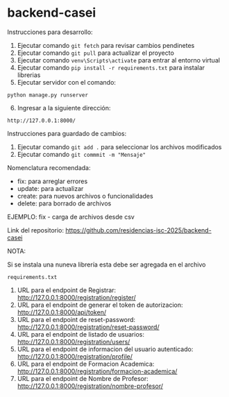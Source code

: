 # backend-casei

Instrucciones para desarrollo:

1. Ejecutar comando `git fetch` para revisar cambios pendinetes
2. Ejecutar comando `git pull` para actualizar el proyecto
3. Ejecutar comando `venv\Scripts\activate` para entrar al entorno virtual
4. Ejecutar comando `pip install -r requirements.txt` para instalar librerias
5. Ejecutar servidor con el comando:
```
python manage.py runserver
```

6. Ingresar a la siguiente dirección:
```
http://127.0.0.1:8000/
```

Instrucciones para guardado de cambios:

1. Ejecutar comando ``git add .`` para seleccionar los archivos modificados
2. Ejecutar comando ``git commmit -m "Mensaje"``

Nomenclatura recomendada:

- fix: para arreglar errores
- update: para actualizar
- create: para nuevos archivos o funcionalidades
- delete: para borrado de archivos

EJEMPLO: fix - carga de archivos desde csv

Link del repositorio: https://github.com/residencias-isc-2025/backend-casei

NOTA:

Si se instala una nuneva librería esta debe ser agregada en el archivo
```
requirements.txt
```

1. URL para el endpoint de Registrar: http://127.0.0.1:8000/registration/register/
2. URL para el endpoint de generar el token de autorizacion: http://127.0.0.1:8000/api/token/
3. URL para el endpoint de reset-password: http://127.0.0.1:8000/registration/reset-password/
4. URL para el endpoint de listado de usuarios: http://127.0.0.1:8000/registration/users/
5. URL para el endpoint de informacion del usuario autenticado: http://127.0.0.1:8000/registration/profile/
6. URL para el endpoint de Formacion Academica: http://127.0.0.1:8000/registration/formacion-academica/
7. URL para el endpoint de Nombre de Profesor: http://127.0.0.1:8000/registration/nombre-profesor/

